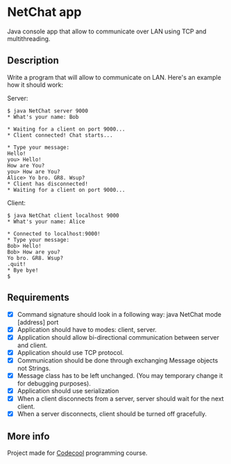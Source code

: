 # NetChat app

Java console app that allow to communicate over LAN using TCP and multithreading.

## Description

Write a program that will allow to communicate on LAN. Here's an example how it should work:

Server:

```
$ java NetChat server 9000
* What's your name: Bob

* Waiting for a client on port 9000...
* Client connected! Chat starts...

* Type your message: 
Hello!
you> Hello!
How are You?
you> How are You?
Alice> Yo bro. GR8. Wsup?
* Client has disconnected!
* Waiting for a client on port 9000...
```

Client:

```
$ java NetChat client localhost 9000
* What's your name: Alice

* Connected to localhost:9000!
* Type your message:
Bob> Hello!
Bob> How are you?
Yo bro. GR8. Wsup?
.quit!
* Bye bye!
$ 
```

## Requirements

- [x] Command signature should look in a following way: java NetChat mode [address] port
- [x] Application should have to modes: client, server.
- [x] Application should allow bi-directional communication between server and client.
- [x] Application should use TCP protocol.
- [x] Communication should be done through exchanging Message objects not Strings.
- [x] Message class has to be left unchanged. (You may temporary change it for debugging purposes).
- [x] Application should use serialization
- [x] When a client disconnects from a server, server should wait for the next client. 
- [x] When a server disconnects, client should be turned off gracefully.

## More info

Project made for [Codecool](https://codecool.com/) programming course.
